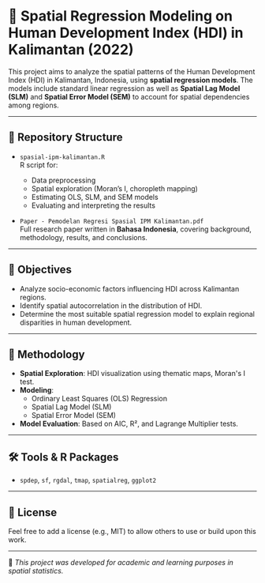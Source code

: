 # 📌 Spatial Regression Modeling on Human Development Index (HDI) in Kalimantan (2022)

This project aims to analyze the spatial patterns of the Human Development Index (HDI) in Kalimantan, Indonesia, using **spatial regression models**. The models include standard linear regression as well as **Spatial Lag Model (SLM)** and **Spatial Error Model (SEM)** to account for spatial dependencies among regions.

---

## 📁 Repository Structure

- `spasial-ipm-kalimantan.R`  
  R script for:
  - Data preprocessing
  - Spatial exploration (Moran’s I, choropleth mapping)
  - Estimating OLS, SLM, and SEM models
  - Evaluating and interpreting the results

- `Paper - Pemodelan Regresi Spasial IPM Kalimantan.pdf`  
  Full research paper written in **Bahasa Indonesia**, covering background, methodology, results, and conclusions.

---

## 🎯 Objectives

- Analyze socio-economic factors influencing HDI across Kalimantan regions.
- Identify spatial autocorrelation in the distribution of HDI.
- Determine the most suitable spatial regression model to explain regional disparities in human development.

---

## 🧠 Methodology

- **Spatial Exploration**: HDI visualization using thematic maps, Moran's I test.
- **Modeling**:
  - Ordinary Least Squares (OLS) Regression
  - Spatial Lag Model (SLM)
  - Spatial Error Model (SEM)
- **Model Evaluation**: Based on AIC, R², and Lagrange Multiplier tests.

---

## 🛠️ Tools & R Packages

- `spdep`, `sf`, `rgdal`, `tmap`, `spatialreg`, `ggplot2`

---

## 📄 License

Feel free to add a license (e.g., MIT) to allow others to use or build upon this work.

---

📌 *This project was developed for academic and learning purposes in spatial statistics.*
